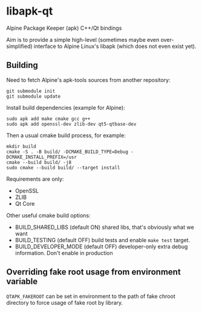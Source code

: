 # libapk-qt

Alpine Package Keeper (apk) C++/Qt bindings

Aim is to provide a simple high-level
(sometimes maybe even over-simplified)
interface to Alpine Linux's libapk
(which does not even exist yet).

## Building

Need to fetch Alpine's apk-tools sources from another repository:

```
git submodule init
git submodule update
```

Install build dependencies (example for Alpine):
```
sudo apk add make cmake gcc g++
sudo apk add openssl-dev zlib-dev qt5-qtbase-dev
```

Then a usual cmake build process, for example:

```
mkdir build
cmake -S . -B build/ -DCMAKE_BUILD_TYPE=Debug -DCMAKE_INSTALL_PREFIX=/usr
cmake --build build/ -j8
sudo cmake --build build/ --target install
```

Requirements are only:

 * OpenSSL
 * ZLIB
 * Qt Core

Other useful cmake build options:

 * BUILD_SHARED_LIBS (default ON) shared libs, that's obviously what we want
 * BUILD_TESTING (default OFF) build tests and enable `make test` target.
 * BUILD_DEVELOPER_MODE (default OFF) developer-only extra debug information. Don't enable in production

## Overriding fake root usage from environment variable

`QTAPK_FAKEROOT` can be set in environment to the path of fake chroot directory to force usage of fake root by library.
